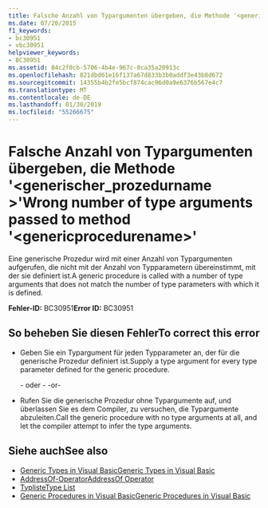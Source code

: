 ```yaml
---
title: Falsche Anzahl von Typargumenten übergeben, die Methode '<genericprocedurename>'
ms.date: 07/20/2015
f1_keywords:
- bc30951
- vbc30951
helpviewer_keywords:
- BC30951
ms.assetid: 84c2f0cb-5706-4b4e-967c-0ca35a20913c
ms.openlocfilehash: 821dbd61e16f137a67d833b3b0addf3e43b8d672
ms.sourcegitcommit: 14355b4b2fe5bcf874cac96d0a9e6376b567e4c7
ms.translationtype: MT
ms.contentlocale: de-DE
ms.lasthandoff: 01/30/2019
ms.locfileid: "55266675"
---
```

# <a name="wrong-number-of-type-arguments-passed-to-method-genericprocedurename"></a><span data-ttu-id="9e72e-102">Falsche Anzahl von Typargumenten übergeben, die Methode '\<generischer_prozedurname >'</span><span class="sxs-lookup"><span data-stu-id="9e72e-102">Wrong number of type arguments passed to method '\<genericprocedurename>'</span></span>
<span data-ttu-id="9e72e-103">Eine generische Prozedur wird mit einer Anzahl von Typargumenten aufgerufen, die nicht mit der Anzahl von Typparametern übereinstimmt, mit der sie definiert ist.</span><span class="sxs-lookup"><span data-stu-id="9e72e-103">A generic procedure is called with a number of type arguments that does not match the number of type parameters with which it is defined.</span></span>  
  
 <span data-ttu-id="9e72e-104">**Fehler-ID:** BC30951</span><span class="sxs-lookup"><span data-stu-id="9e72e-104">**Error ID:** BC30951</span></span>  
  
## <a name="to-correct-this-error"></a><span data-ttu-id="9e72e-105">So beheben Sie diesen Fehler</span><span class="sxs-lookup"><span data-stu-id="9e72e-105">To correct this error</span></span>  
  
-   <span data-ttu-id="9e72e-106">Geben Sie ein Typargument für jeden Typparameter an, der für die generische Prozedur definiert ist.</span><span class="sxs-lookup"><span data-stu-id="9e72e-106">Supply a type argument for every type parameter defined for the generic procedure.</span></span>  
  
     <span data-ttu-id="9e72e-107">- oder - </span><span class="sxs-lookup"><span data-stu-id="9e72e-107">-or-</span></span>  
  
-   <span data-ttu-id="9e72e-108">Rufen Sie die generische Prozedur ohne Typargumente auf, und überlassen Sie es dem Compiler, zu versuchen, die Typargumente abzuleiten.</span><span class="sxs-lookup"><span data-stu-id="9e72e-108">Call the generic procedure with no type arguments at all, and let the compiler attempt to infer the type arguments.</span></span>  
  
## <a name="see-also"></a><span data-ttu-id="9e72e-109">Siehe auch</span><span class="sxs-lookup"><span data-stu-id="9e72e-109">See also</span></span>
- [<span data-ttu-id="9e72e-110">Generic Types in Visual Basic</span><span class="sxs-lookup"><span data-stu-id="9e72e-110">Generic Types in Visual Basic</span></span>](../../visual-basic/programming-guide/language-features/data-types/generic-types.md)
- [<span data-ttu-id="9e72e-111">AddressOf-Operator</span><span class="sxs-lookup"><span data-stu-id="9e72e-111">AddressOf Operator</span></span>](../../visual-basic/language-reference/operators/addressof-operator.md)
- [<span data-ttu-id="9e72e-112">Typliste</span><span class="sxs-lookup"><span data-stu-id="9e72e-112">Type List</span></span>](../../visual-basic/language-reference/statements/type-list.md)
- [<span data-ttu-id="9e72e-113">Generic Procedures in Visual Basic</span><span class="sxs-lookup"><span data-stu-id="9e72e-113">Generic Procedures in Visual Basic</span></span>](../../visual-basic/programming-guide/language-features/data-types/generic-procedures.md)
